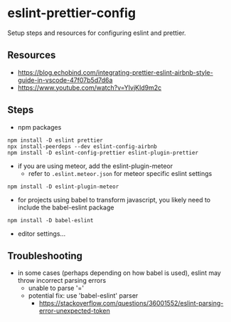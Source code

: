 # eslint-prettier-config
Setup steps and resources for configuring eslint and prettier.

## Resources 
* https://blog.echobind.com/integrating-prettier-eslint-airbnb-style-guide-in-vscode-47f07b5d7d6a
* https://www.youtube.com/watch?v=YIvjKId9m2c

## Steps 
* npm packages
```
npm install -D eslint prettier 
npx install-peerdeps --dev eslint-config-airbnb
npm install -D eslint-config-prettier eslint-plugin-prettier
```
* if you are using meteor, add the eslint-plugin-meteor
    - refer to `.eslint.meteor.json` for meteor specific eslint settings
```
npm install -D eslint-plugin-meteor
```
* for projects using babel to transform javascript, you likely need to include the babel-eslint package
``` 
npm install -D babel-eslint
```
* editor settings...


## Troubleshooting
* in some cases (perhaps depending on how babel is used), eslint may throw incorrect parsing errors
    - unable to parse '='
    - potential fix:  use 'babel-eslint' parser
        + https://stackoverflow.com/questions/36001552/eslint-parsing-error-unexpected-token

        
